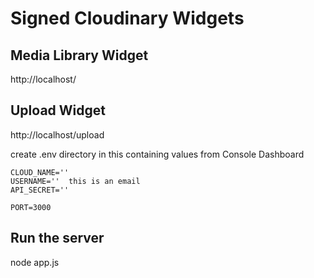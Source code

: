 # Signed Cloudinary Widgets

## Media Library Widget
http://localhost/

## Upload Widget
http://localhost/upload

create .env directory in this containing values from Console Dashboard  
```
CLOUD_NAME=''
USERNAME=''  this is an email
API_SECRET=''

PORT=3000
```

## Run the server
node app.js